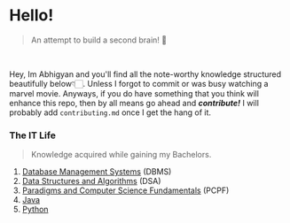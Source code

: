 # Hello!

>An attempt to build a second brain! 🧠

<br>

Hey, Im Abhigyan and you'll find all the note-worthy knowledge structured beautifully below👇🏻. Unless I forgot to 
commit or was busy watching a marvel movie. Anyways, if you do have something that you think will enhance this repo, 
then by all means go ahead and <i><b>contribute!</b></i> I will probably add `contributing.md` once I get the hang
of it. <br>

### The IT Life
> Knowledge acquired while gaining my Bachelors.

1. [Database Management Systems](https://github.com/AbhigyanBafna/brain2/tree/main/SY/DBMS) (DBMS)
2. [Data Structures and Algorithms](https://github.com/AbhigyanBafna/brain2/tree/main/SY/DSA) (DSA)
3. [Paradigms and Computer Science Fundamentals](https://github.com/AbhigyanBafna/brain2/tree/main/SY/PCPF) (PCPF)
4. [Java](https://github.com/AbhigyanBafna/brain2/tree/main/SY/Java)
5. [Python](https://github.com/AbhigyanBafna/brain2/tree/main/SY/Python#readme)
